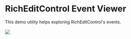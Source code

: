 # RichEditControl Event Viewer


This demo utility helps exploring RichEditControl's events.<br /><br /><img src="https://raw.githubusercontent.com/DevExpress-Examples/richeditcontrol-event-viewer-t258534/15.1.4+/media/933c7601-45c7-11e5-80bf-00155d62480c.png">

<br/>


